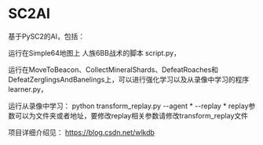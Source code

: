 # SC2AI
基于PySC2的AI，包括：

运行在Simple64地图上 人族6BB战术的脚本 script.py，

运行在MoveToBeacon、CollectMineralShards、DefeatRoaches和DefeatZerglingsAndBanelings上，可以进行强化学习以及从录像中学习的程序 learner.py，

运行从录像中学习： python transform_replay.py --agent * --replay *
replay参数可以为文件夹或者地址，要修改replay相关参数请修改transform_replay文件

项目详细介绍见： https://blog.csdn.net/wlkdb

